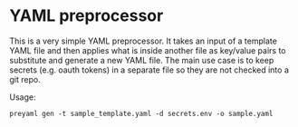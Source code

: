# YAML preprocessor

This is a very simple YAML preprocessor. It takes an input of a template YAML file and then applies what is inside another file as key/value pairs to substitute and generate a new YAML file. The main use case is to keep secrets (e.g. oauth tokens) in a separate file so they are not checked into a git repo.

Usage: 

```
preyaml gen -t sample_template.yaml -d secrets.env -o sample.yaml
```
